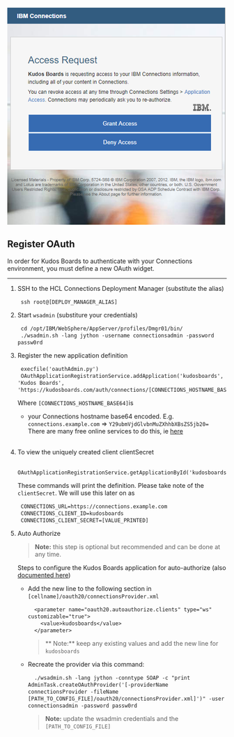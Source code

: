 ![Outcome](/assets/connections/auth.png)


## Register OAuth
In order for Kudos Boards to authenticate with your Connections environment, you must define a new OAuth widget.

---

1. SSH to the HCL Connections Deployment Manager (substitute the alias)

        ssh root@[DEPLOY_MANAGER_ALIAS]

1. Start `wsadmin` (substiture your credentials)

        cd /opt/IBM/WebSphere/AppServer/profiles/Dmgr01/bin/
        ./wsadmin.sh -lang jython -username connectionsadmin -password passw0rd

1. Register the new application definition

        execfile('oauthAdmin.py')
        OAuthApplicationRegistrationService.addApplication('kudosboards', 'Kudos Boards', 'https://kudosboards.com/auth/connections/[CONNECTIONS_HOSTNAME_BASE64]/callback')

    Where `[CONNECTIONS_HOSTNAME_BASE64]`is

      - your Connections hostname base64 encoded.  E.g.</br>
        `connections.example.com` => `Y29ubmVjdGlvbnMuZXhhbXBsZS5jb20=`</br>
        There are many free online services to do this, ie [here](https://www.base64encode.net/)</br></br>


1. To view the uniquely created client clientSecret

        OAuthApplicationRegistrationService.getApplicationById('kudosboards')


    These commands will print the definition. Please take note of the `clientSecret`.  We will use this later on as

        CONNECTIONS_URL=https://connections.example.com
        CONNECTIONS_CLIENT_ID=kudosboards
        CONNECTIONS_CLIENT_SECRET=[VALUE_PRINTED]

1. Auto Authorize

    > **Note:** this step is optional but recommended and can be done at any time.

    Steps to configure the Kudos Boards application for auto-authorize (also [documented here](https://www.ibm.com/support/knowledgecenter/en/SSYGQH_6.0.0/admin/admin/t_admin_registeroauthclientwprovider.html))

    - Add the new line to the following section in `[cellname]/oauth20/connectionsProvider.xml`

            <parameter name="oauth20.autoauthorize.clients" type="ws" customizable="true">
              <value>kudosboards</value>
            </parameter>

        > ** Note:** keep any existing values and add the new line for `kudosboards`

    - Recreate the provider via this command:

            ./wsadmin.sh -lang jython -conntype SOAP -c "print AdminTask.createOAuthProvider('[-providerName connectionsProvider -fileName  [PATH_TO_CONFIG_FILE]/oauth20/connectionsProvider.xml]')" -user connectionsadmin -password passw0rd

        > **Note:** update the wsadmin credentials and the `[PATH_TO_CONFIG_FILE]`
